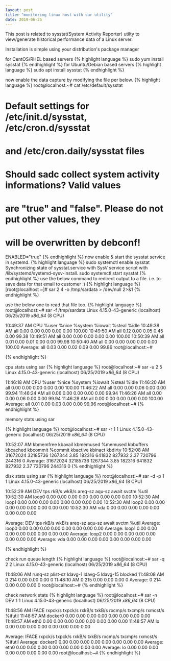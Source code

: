 ```yaml
---
layout: post
title: "monitoring linux host with sar utility"
date: 2019-06-25
---
```

This post is related to sysstat(System Activity Reporter) utilty to view/generate historical performance data of a Linux server.

Installation is simple using your distribution's package manager 

for CentOS/RHEL based servers
{% highlight language %}
sudo yum install sysstat
{% endhighlight %}
for Ubuntu/Debian based servers
{% highlight language %}
sudo apt install sysstat
{% endhighlight %}

now enable the data capture by modifying the file per below.
{% highlight language %}
root@localhost:~# cat /etc/default/sysstat
#
# Default settings for /etc/init.d/sysstat, /etc/cron.d/sysstat
# and /etc/cron.daily/sysstat files
#

# Should sadc collect system activity informations? Valid values
# are "true" and "false". Please do not put other values, they
# will be overwritten by debconf!
ENABLED="true"
{% endhighlight %}
now enable & start the sysstat service in systemd.
{% highlight language %}
sudo systemctl enable sysstat
Synchronizing state of sysstat.service with SysV service script with /lib/systemd/systemd-sysv-install.
sudo systemctl start sysstat
{% endhighlight %}
use the below command to redirect output to a file. i.e. to save data for that email to customer :)
{% highlight language %}
[root@localhost ~]# sar 2 4 -o /tmp/sardata > /dev/null 2>&1
{% endhighlight %}

use the below one to read that file too.
{% highlight language %}
root@localhost:~# sar -f /tmp/sardata
Linux 4.15.0-43-generic (localhost)      06/25/2019      _x86_64_        (8 CPU)

10:49:37 AM     CPU     %user     %nice   %system   %iowait    %steal     %idle
10:49:38 AM     all      0.00      0.00      0.00      0.00      0.00    100.00
10:49:50 AM     all      0.12      0.00      0.05      0.45      0.00     99.38
10:49:51 AM     all      0.00      0.00      0.00      0.00      0.00    100.00
10:50:39 AM     all      0.01      0.00      0.01      0.00      0.00     99.98
10:50:40 AM     all      0.00      0.00      0.00      0.00      0.00    100.00
Average:        all      0.03      0.00      0.02      0.09      0.00     99.86
root@localhost:~#

{% endhighlight %}

cpu stats using sar
{% highlight language %}
root@localhost:~# sar -u 2 5
Linux 4.15.0-43-generic (localhost)      06/25/2019      _x86_64_        (8 CPU)

11:46:18 AM     CPU     %user     %nice   %system   %iowait    %steal     %idle
11:46:20 AM     all      0.00      0.00      0.00      0.00      0.00    100.00
11:46:22 AM     all      0.00      0.00      0.06      0.00      0.00     99.94
11:46:24 AM     all      0.06      0.00      0.00      0.00      0.00     99.94
11:46:26 AM     all      0.00      0.00      0.06      0.00      0.00     99.94
11:46:28 AM     all      0.00      0.00      0.00      0.00      0.00    100.00
Average:        all      0.01      0.00      0.03      0.00      0.00     99.96
root@localhost:~#
{% endhighlight %}

memory stats using sar

{% highlight language %}
root@localhost:~# sar -r 1 1
Linux 4.15.0-43-generic (localhost)      06/25/2019      _x86_64_        (8 CPU)

10:52:07 AM kbmemfree   kbavail kbmemused  %memused kbbuffers  kbcached  kbcommit   %commit  kbactive   kbinact   kbdirty
10:52:08 AM  31672024  32185736   1267344      3.85    182316    641832    827932      2.37    720796    244316         0
Average:     31672024  32185736   1267344      3.85    182316    641832    827932      2.37    720796    244316         0
{% endhighlight %}

disk stats using sar
{% highlight language %}
root@localhost:~# sar -d -p 1 1
Linux 4.15.0-43-generic (localhost)      06/25/2019      _x86_64_        (8 CPU)

10:52:29 AM       DEV       tps     rkB/s     wkB/s   areq-sz    aqu-sz     await     svctm     %util
10:52:30 AM     loop0      0.00      0.00      0.00      0.00      0.00      0.00      0.00      0.00
10:52:30 AM     loop1      0.00      0.00      0.00      0.00      0.00      0.00      0.00      0.00
10:52:30 AM     loop2      0.00      0.00      0.00      0.00      0.00      0.00      0.00      0.00
10:52:30 AM       vda      0.00      0.00      0.00      0.00      0.00      0.00      0.00      0.00

Average:          DEV       tps     rkB/s     wkB/s   areq-sz    aqu-sz     await     svctm     %util
Average:        loop0      0.00      0.00      0.00      0.00      0.00      0.00      0.00      0.00
Average:        loop1      0.00      0.00      0.00      0.00      0.00      0.00      0.00      0.00
Average:        loop2      0.00      0.00      0.00      0.00      0.00      0.00      0.00      0.00
Average:          vda      0.00      0.00      0.00      0.00      0.00      0.00      0.00      0.00

{% endhighlight %}

check run queue length
{% highlight language %}
root@localhost:~# sar -q 2 2
Linux 4.15.0-43-generic (localhost)      06/25/2019      _x86_64_        (8 CPU)

11:48:06 AM   runq-sz  plist-sz   ldavg-1   ldavg-5  ldavg-15   blocked
11:48:08 AM         0       214      0.00      0.00      0.00         0
11:48:10 AM         0       215      0.00      0.00      0.00         0
Average:            0       214      0.00      0.00      0.00         0
root@localhost:~#
{% endhighlight %}

check network stats
{% highlight language %}
root@localhost:~# sar -n DEV 1 1
Linux 4.15.0-43-generic (localhost)      06/25/2019      _x86_64_        (8 CPU)

11:48:56 AM     IFACE   rxpck/s   txpck/s    rxkB/s    txkB/s   rxcmp/s   txcmp/s  rxmcst/s   %ifutil
11:48:57 AM   docker0      0.00      0.00      0.00      0.00      0.00      0.00      0.00      0.00
11:48:57 AM      eth0      0.00      0.00      0.00      0.00      0.00      0.00      0.00      0.00
11:48:57 AM        lo      0.00      0.00      0.00      0.00      0.00      0.00      0.00      0.00

Average:        IFACE   rxpck/s   txpck/s    rxkB/s    txkB/s   rxcmp/s   txcmp/s  rxmcst/s   %ifutil
Average:      docker0      0.00      0.00      0.00      0.00      0.00      0.00      0.00      0.00
Average:         eth0      0.00      0.00      0.00      0.00      0.00      0.00      0.00      0.00
Average:           lo      0.00      0.00      0.00      0.00      0.00      0.00      0.00      0.00
root@localhost:~#
{% endhighlight %}
